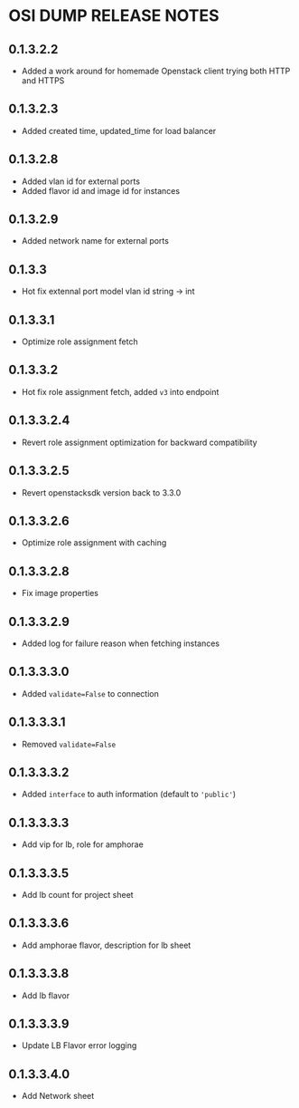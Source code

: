 # OSI DUMP RELEASE NOTES

## 0.1.3.2.2

- Added a work around for homemade Openstack client trying both HTTP and HTTPS

## 0.1.3.2.3

- Added created time, updated_time for load balancer

## 0.1.3.2.8

- Added vlan id for external ports
- Added flavor id and image id for instances

## 0.1.3.2.9

- Added network name for external ports

## 0.1.3.3

- Hot fix extennal port model vlan id string -> int

## 0.1.3.3.1

- Optimize role assignment fetch

## 0.1.3.3.2

- Hot fix role assignment fetch, added `v3` into endpoint

## 0.1.3.3.2.4

- Revert role assignment optimization for backward compatibility

## 0.1.3.3.2.5

- Revert openstacksdk version back to 3.3.0

## 0.1.3.3.2.6

- Optimize role assignment with caching

## 0.1.3.3.2.8

- Fix image properties

## 0.1.3.3.2.9

- Added log for failure reason when fetching instances

## 0.1.3.3.3.0

- Added `validate=False` to connection

## 0.1.3.3.3.1

- Removed `validate=False`

## 0.1.3.3.3.2

- Added `interface` to auth information (default to `'public'`)

## 0.1.3.3.3.3

- Add vip for lb, role for amphorae

## 0.1.3.3.3.5

- Add lb count for project sheet

## 0.1.3.3.3.6

- Add amphorae flavor, description for lb sheet

## 0.1.3.3.3.8 

- Add lb flavor

## 0.1.3.3.3.9

- Update LB Flavor error logging

## 0.1.3.3.4.0

- Add Network sheet 
